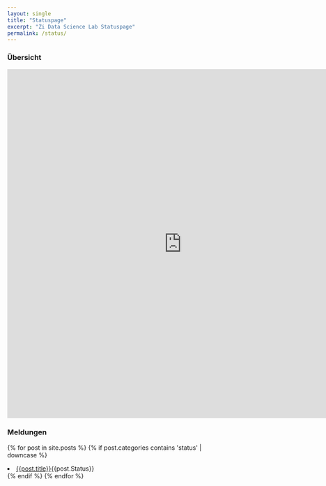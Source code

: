 ```yaml
---
layout: single
title: "Statuspage"
excerpt: "Zi Data Science Lab Statuspage"
permalink: /status/
---
```


### Übersicht

<iframe title="" aria-label="Tabelle" id="datawrapper-chart-7bIKa" src="https://datawrapper.dwcdn.net/7bIKa/5/" scrolling="no" frameborder="0" style="border: none;" width="800" height="801"></iframe>


### Meldungen

{% for post in site.posts %}
{% if post.categories contains 'status' | downcase %}
<li>
<a href="{{post.url}}">{{post.title}}</a><span class="statusbadge">{{post.Status}}</span>
</li>
{% endif %}
{% endfor %}

